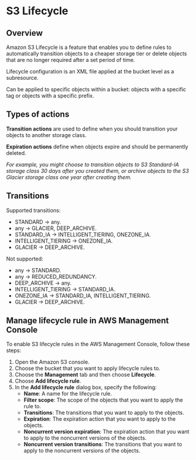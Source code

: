 # S3 Lifecycle

## Overview

Amazon S3 Lifecycle is a feature that enables you to define rules to automatically transition objects to a cheaper storage tier or delete objects that are no longer required after a set period of time.

Lifecycle configuration is an XML file applied at the bucket level as a subresource.

Can be applied to specific objects within a bucket: objects with a specific tag or objects with a specific prefix.


## Types of actions

**Transition actions** are used to define when you should transition your objects to another storage class.

**Expiration actions** define when objects expire and should be permanently deleted.

*For example, you might choose to transition objects to S3 Standard-IA storage class 30 days after you created them, or archive objects to the S3 Glacier storage class one year after creating them.*


## Transitions

Supported transitions:
- STANDARD → any.
- any → GLACIER, DEEP_ARCHIVE.
- STANDARD_IA → INTELLIGENT_TIERING, ONEZONE_IA.
- INTELLIGENT_TIERING → ONEZONE_IA.
- GLACIER → DEEP_ARCHIVE.

Not supported:
- any → STANDARD.
- any → REDUCED_REDUNDANCY.
- DEEP_ARCHIVE → any.
- INTELLIGENT_TIERING → STANDARD_IA.
- ONEZONE_IA → STANDARD_IA, INTELLIGENT_TIERING.
- GLACIER → DEEP_ARCHIVE.

## Manage lifecycle rule in AWS Management Console

To enable S3 lifecycle rules in the AWS Management Console, follow these steps:

1. Open the Amazon S3 console.
2. Choose the bucket that you want to apply lifecycle rules to.
3. Choose the **Management** tab and then choose **Lifecycle**.
4. Choose **Add lifecycle rule**.
5. In the **Add lifecycle rule** dialog box, specify the following:
    - **Name**: A name for the lifecycle rule.
    - **Filter scope**: The scope of the objects that you want to apply the rule to.
    - **Transitions**: The transitions that you want to apply to the objects.
    - **Expiration**: The expiration action that you want to apply to the objects.
    - **Noncurrent version expiration**: The expiration action that you want to apply to the noncurrent versions of the objects.
    - **Noncurrent version transitions**: The transitions that you want to apply to the noncurrent versions of the objects.
